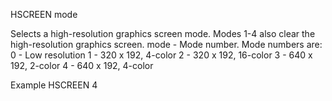 HSCREEN mode

Selects a high-resolution graphics screen mode.  Modes 1-4 also clear the high-resolution graphics screen.
  mode    - Mode number.  Mode numbers are:
            0 - Low resolution
            1 - 320 x 192, 4-color
            2 - 320 x 192, 16-color
            3 - 640 x 192, 2-color
            4 - 640 x 192, 4-color

Example
HSCREEN 4
